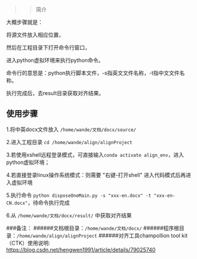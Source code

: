 
>>简介

大概步骤就是：

将源文件放入相应位置，

然后在工程目录下打开命令行窗口，

进入python虚拟环境来执行python命令。

命令行的意思是：python执行脚本文件，-s指英文文件名称，-t指中文文件名称。

执行完成后，去result目录获取对齐结果。


## 使用步骤

1.将中英docx文件放入 `/home/wande/文档/docx/source/`

2.进入工程目录 `cd /home/wande/align/alignProject`

3.若使用xshell远程登录模式，可直接输入`conda activate align_env`，进入python虚拟环境；

4.若直接登录linux操作系统模式：则需要 "右键-打开shell" 进入代码模式后再进入虚拟环境

5.执行命令 `python disposeOneMain.py -s "xxx-en.docx" -t "xxx-en-CN.docx"`，待命令执行完成

6.从 `/home/wande/文档/docx/result/` 中获取对齐结果


###备注：
######文档根目录：`/home/wande/文档/docx/`
######程序根目录：`/home/wande/align/alignProject`
######对齐工具champollion tool kit（CTK）使用说明: https://blog.csdn.net/hengwen1991/article/details/79025740